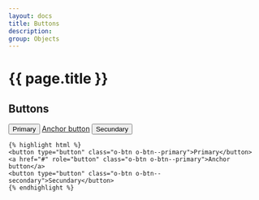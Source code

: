 ```yaml
---
layout: docs
title: Buttons
description: 
group: Objects
---
```


# {{ page.title }}

<section id="headings clearfix">
	<h2 class="section__title">Buttons</h2>
	<button type="button" class="o-btn o-btn--primary">Primary</button>
	<a href="#" role="button" class="o-btn o-btn--primary">Anchor button</a>
	<button type="button" class="o-btn o-btn--secondary">Secundary</button>

	
	{% highlight html %}
	<button type="button" class="o-btn o-btn--primary">Primary</button>
	<a href="#" role="button" class="o-btn o-btn--primary">Anchor button</a>
	<button type="button" class="o-btn o-btn--secondary">Secundary</button>
	{% endhighlight %}

</section>